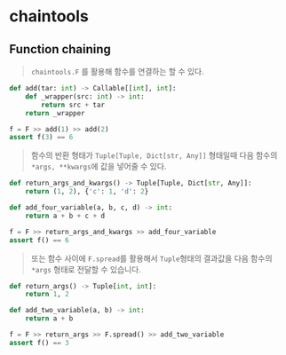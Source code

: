 # chaintools

## Function chaining

> `chaintools.F` 를 활용해 함수를 연결하는 할 수 있다.

```python
def add(tar: int) -> Callable[[int], int]:
    def _wrapper(src: int) -> int:
        return src + tar
    return _wrapper

f = F >> add(1) >> add(2)
assert f(3) == 6
```

> 함수의 반환 형태가 `Tuple[Tuple, Dict[str, Any]]` 형태일때 다음 함수의 `*args, **kwargs`에 값을 넣어줄 수 있다.

```python
def return_args_and_kwargs() -> Tuple[Tuple, Dict[str, Any]]:
    return (1, 2), {'c': 1, 'd': 2}

def add_four_variable(a, b, c, d) -> int:
    return a + b + c + d

f = F >> return_args_and_kwargs >> add_four_variable
assert f() == 6
```

> 또는 함수 사이에 `F.spread`를 활용해서 `Tuple`형태의 결과값을 다음 함수의 `*args` 형태로 전달할 수 있습니다.

```python
def return_args() -> Tuple[int, int]:
    return 1, 2

def add_two_variable(a, b) -> int:
    return a + b

f = F >> return_args >> F.spread() >> add_two_variable
assert f() == 3
```